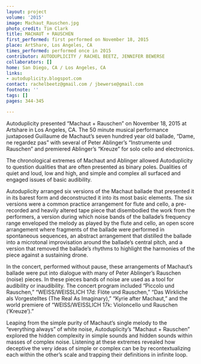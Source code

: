 ```yaml
---
layout: project
volume: '2015'
image: Machaut_Rauschen.jpg
photo_credit: Tim Clark
title: MACHAUT + RAUSCHEN
first_performed: first performed on November 18, 2015
place: ArtShare, Los Angeles, CA
times_performed: performed once in 2015
contributor: AUTODUPLICITY / RACHEL BEETZ, JENNIFER BEWERSE
collaborators: []
home: San Diego, CA / Los Angeles, CA
links:
- autoduplicity.blogspot.com
contact: rachelbeetz@gmail.com / jbewerse@gmail.com
footnote: ''
tags: []
pages: 344-345

---
```


Autoduplicity presented “Machaut + Rauschen” on November 18, 2015 at Artshare in Los Angeles, CA. The 50 minute musical performance juxtaposed Guillaume de Machaut’s seven hundred year old ballade, “Dame, ne regardez pas” with several of Peter Ablinger’s “Instrumente und Rauschen” and premiered Ablinger’s “Kreuze” for solo cello and electronics.

The chronological extremes of Machaut and Ablinger allowed Autoduplicity to question dualities that are often presented as binary poles. Dualities of quiet and loud, low and high, and simple and complex all surfaced and engaged issues of basic audibility.

Autoduplicity arranged six versions of the Machaut ballade that presented it in its barest form and deconstructed it into its most basic elements. The six versions were a common practice arrangement for flute and cello, a pre-recorded and heavily altered tape piece that disembodied the work from the performers, a version during which noise bands of the ballade’s frequency range enveloped the melody as played by the flute and cello, an open score arrangement where fragments of the ballade were performed in spontaneous sequences, an abstract arrangement that distilled the ballade into a microtonal improvisation around the ballade’s central pitch, and a version that removed the ballade’s rhythms to highlight the harmonies of the piece against a sustaining drone.

In the concert, performed without pause, these arrangements of Machaut’s ballade were put into dialogue with many of Peter Ablinger’s Rauschen (noise) pieces. In these pieces bands of noise are used as a tool for audibility or inaudibility. The concert program included “Piccolo und Rauschen,” “WEISS/WEISSLICH 17d: Flöte und Rauschen,” “Das Wirkliche als Vorgestelltes (The Real As Imaginary),” “Kyrie after Machaut,” and the world premiere of “WEISS/WEISSLICH 17k: Violoncello und Rauschen (‘Kreuze’).”

Leaping from the simple purity of Machaut’s single melody to the “everything always” of white noise, Autoduplicity’s “Machaut + Rauschen” explored the hidden complexity in simple sounds and hidden sounds within masses of complex noise. Listening at these extremes revealed how deceptive the very ideas of simple or complex can be by recontextualizing each within the other’s scale and trapping their definitions in infinite loop.
